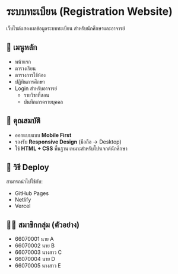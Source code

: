 # ระบบทะเบียน (Registration Website)

เว็บไซต์แสดงผลข้อมูลระบบทะเบียน สำหรับนักศึกษาและอาจารย์

## 🧾 เมนูหลัก
- หน้าแรก
- ตารางเรียน
- ตารางการใช้ห้อง
- ปฏิทินการศึกษา
- Login สำหรับอาจารย์
  - รายวิชาที่สอน
  - บันทึกเกรดรายบุคคล

## 📱 คุณสมบัติ
- ออกแบบแบบ **Mobile First**
- รองรับ **Responsive Design** (มือถือ → Desktop)
- ใช้ **HTML + CSS** พื้นฐาน เหมาะสำหรับโปรเจกต์นักศึกษา

## 🚀 วิธี Deploy
สามารถนำไปใช้กับ:
- GitHub Pages
- Netlify
- Vercel

## 👨‍💻 สมาชิกกลุ่ม (ตัวอย่าง)
- 66070001 นาย A
- 66070002 นาย B
- 66070003 นางสาว C
- 66070004 นาย D
- 66070005 นางสาว E
